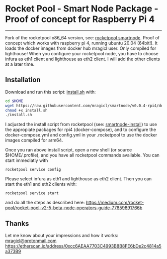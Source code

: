 # Rocket Pool - Smart Node Package - Proof of concept for Raspberry Pi 4


---

Fork of the rocketpool x86_64 version, see: [rocketpool smartnode](https://github.com/rocket-pool/smartnode). Proof of concept which works with raspberry pi 4, running ubuntu 20.04 (64bit!). It loads the docker images from docker hub mragicl user. Only compiled for lighthouse! When you configure your rocketpool node, you have to choose infura as eth1 client and lighthouse as eth2 client. I will add the other clients at a later time.


## Installation

Download and run this script: [install.sh](https://raw.githubusercontent.com/mragicl/smartnode/v0.0.4-rpi4/downloads/install.sh) with:
```bash
cd $HOME
wget https://raw.githubusercontent.com/mragicl/smartnode/v0.0.4-rpi4/downloads/install.sh
chmod +x install.sh
./install.sh
```

I adjusted the install script from rocketpool (see: [smartnode-install](https://github.com/rocket-pool/smartnode-install)) to use the appropiate packages for rpi4 (docker-compose), and to configure the docker-compose.yml and config.yml in your .rocketpool to use the docker images compiled for arm64.


Once you ran above install script, open a new shell (or source $HOME/.profile), and you have all rocketpool commands available. You can start immediatly with
```
rocketpool service config
```
Please select infura as eth1 and lighthouse as eth2 client. Then you can start the eth1 and eth2 clients with:
```
rocketpool service start
```
and do all the steps as described here: https://medium.com/rocket-pool/rocket-pool-v2-5-beta-node-operators-guide-77859891766b


## Thanks
Let me know about your impressions and how it works: mragicl@protonmail.com
https://etherscan.io/address/0xcc6AEAA7703C4993B8B8FE6bDe2c4814a5a373B9

